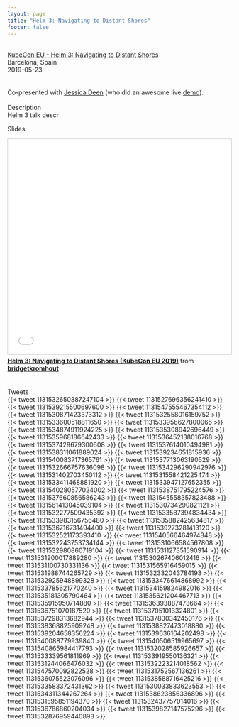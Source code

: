 ```yaml
---
layout: page
title: "Helm 3: Navigating to Distant Shores"
footer: false
---
```



<br>
<div class="views-field views-field-nothing">        <span class="field-content views-field-field-details"><a href="https://sched.co/MPXf">KubeCon EU - Helm 3: Navigating to Distant Shores</a><br>Barcelona, Spain<br><span class="date-display-start">2019-05-23</span></span></div>
<br>

<br>
Co-presented with <a href="https://twitter.com/jldeen/">Jessica Deen</a> (who did an awesome live <a href="https://github.com/jldeen/helm-3">demo</a>).
<br>
<br>
Description
<br>
Helm 3 talk descr
<br>

Slides
<br>
<iframe src="//www.slideshare.net/slideshow/embed_code/key/5T38Zyi21jM0p4" width="595" height="485" frameborder="0" marginwidth="0" marginheight="0" scrolling="no" style="border:1px solid #CCC; border-width:1px; margin-bottom:5px; max-width: 100%;" allowfullscreen> </iframe> <div style="margin-bottom:5px"> <strong> <a href="//www.slideshare.net/bridgetkromhout/helm-3-navigating-to-distant-shores-kubecon-eu-2019" title="Helm 3: Navigating to Distant Shores (KubeCon EU 2019)" target="_blank">Helm 3: Navigating to Distant Shores (KubeCon EU 2019)</a> </strong> from <strong><a href="//www.slideshare.net/bridgetkromhout" target="_blank">bridgetkromhout</a></strong> </div>
<br>

Tweets
<br>
{{< tweet 1131532650387247104 >}}
{{< tweet 1131527696356241410 >}}
{{< tweet 1131539215500697600 >}}
{{< tweet 1131547555467354112 >}}
{{< tweet 1131530871423373312 >}}
{{< tweet 1131532558016159752 >}}
{{< tweet 1131533600518811650 >}}
{{< tweet 1131533956627800065 >}}
{{< tweet 1131534874911924225 >}}
{{< tweet 1131535308942696449 >}}
{{< tweet 1131535968186642433 >}}
{{< tweet 1131536452138016768 >}}
{{< tweet 1131537429679300608 >}}
{{< tweet 1131537614010494981 >}}
{{< tweet 1131538311061889024 >}}
{{< tweet 1131539234651815936 >}}
{{< tweet 1131540083717365761 >}}
{{< tweet 1131537713063190529 >}}
{{< tweet 1131532666757636098 >}}
{{< tweet 1131534296290942976 >}}
{{< tweet 1131531402703450112 >}}
{{< tweet 1131531558421225474 >}}
{{< tweet 1131533411468881920 >}}
{{< tweet 1131533947127652355 >}}
{{< tweet 1131540280577024002 >}}
{{< tweet 1131538751795224576 >}}
{{< tweet 1131537660856586243 >}}
{{< tweet 1131545558357823488 >}}
{{< tweet 1131561413045039104 >}}
{{< tweet 1131530734290821121 >}}
{{< tweet 1131532277509435392 >}}
{{< tweet 1131533587394834434 >}}
{{< tweet 1131533983156756480 >}}
{{< tweet 1131535882425634817 >}}
{{< tweet 1131536716731494400 >}}
{{< tweet 1131539273281413120 >}}
{{< tweet 1131532521173393410 >}}
{{< tweet 1131540566464974848 >}}
{{< tweet 1131532243753734144 >}}
{{< tweet 1131531066584567808 >}}
{{< tweet 1131532980860719104 >}}
{{< tweet 1131531127351590914 >}}
{{< tweet 1131531900017889280 >}}
{{< tweet 1131530267406012416 >}}
{{< tweet 1131531100730331136 >}}
{{< tweet 1131531565916459015 >}}
{{< tweet 1131531988744265729 >}}
{{< tweet 1131532332043784193 >}}
{{< tweet 1131532925948899328 >}}
{{< tweet 1131533476614868992 >}}
{{< tweet 1131533785621770240 >}}
{{< tweet 1131534159824982016 >}}
{{< tweet 1131535181305790464 >}}
{{< tweet 1131535621204467713 >}}
{{< tweet 1131535915950714880 >}}
{{< tweet 1131536393887473664 >}}
{{< tweet 1131536751070187520 >}}
{{< tweet 1131537051013324801 >}}
{{< tweet 1131537298313682944 >}}
{{< tweet 1131537800342450176 >}}
{{< tweet 1131538368825909248 >}}
{{< tweet 1131538827473018880 >}}
{{< tweet 1131539204658356224 >}}
{{< tweet 1131539636164202498 >}}
{{< tweet 1131540088779939840 >}}
{{< tweet 1131540506519965697 >}}
{{< tweet 1131540865984417793 >}}
{{< tweet 1131532028585926657 >}}
{{< tweet 1131533339561811969 >}}
{{< tweet 1131533919550136321 >}}
{{< tweet 1131531244066476032 >}}
{{< tweet 1131532223214018562 >}}
{{< tweet 1131547570092822528 >}}
{{< tweet 1131531752567136261 >}}
{{< tweet 1131536075523076096 >}}
{{< tweet 1131538588716425216 >}}
{{< tweet 1131533583372431362 >}}
{{< tweet 1131530033833623553 >}}
{{< tweet 1131534311344267264 >}}
{{< tweet 1131538623856336896 >}}
{{< tweet 1131531595851194370 >}}
{{< tweet 1131532437757014016 >}}
{{< tweet 1131536786860204034 >}}
{{< tweet 1131539827147575296 >}}
{{< tweet 1131532876959440898 >}}
